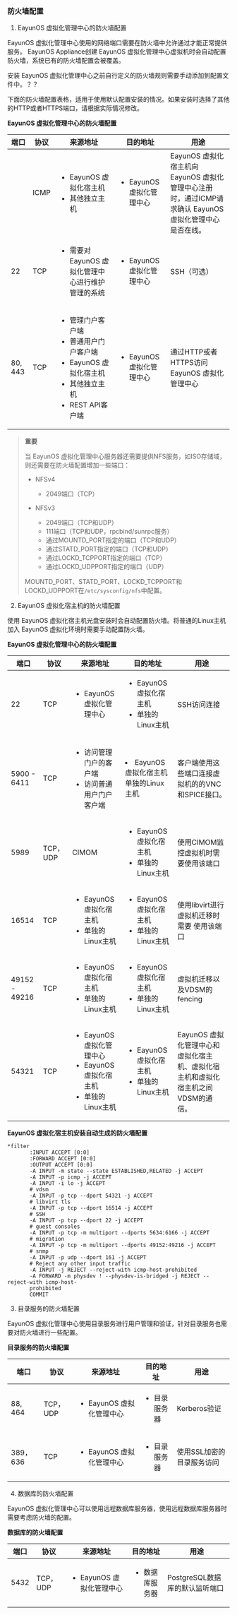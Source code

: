 ### 防火墙配置

1. EayunOS 虚拟化管理中心的防火墙配置

EayunOS 虚拟化管理中心使用的网络端口需要在防火墙中允许通过才能正常提供服务。 EayunOS  Appliance创建 EayunOS 虚拟化管理中心虚拟机时会自动配置防火墙，系统已有的防火墙配置会被覆盖。

安装 EayunOS 虚拟化管理中心之前自行定义的防火墙规则需要手动添加到配置文件中。？？

下面的防火墙配置表格，适用于使用默认配置安装的情况。如果安装时选择了其他的HTTP或者HTTPS端口，请根据实际情况修改。

**EayunOS 虚拟化管理中心的防火墙配置**

|  端口  |  协议  |      来源地址    |    目的地址    |    用途    |
|--------|--------|------------------|----------------|------------|
|        |ICMP    |<ul><li> EayunOS 虚拟化宿主机</li><li>其他独立主机</li></ul>|<ul><li> EayunOS 虚拟化管理中心</li></ul>| EayunOS 虚拟化宿主机向 EayunOS 虚拟化管理中心注册 时，通过ICMP请求确认 EayunOS 虚拟化管理中心是否在线。|
|22      |TCP     |<ul><li>需要对 EayunOS 虚拟化管理中心进行维护管理的系统</li></ul>|<ul><li> EayunOS 虚拟化管理中心</li></ul>|SSH（可选）|
|80, 443 |TCP     |<ul><li>管理门户客户端</li><li>普通用户门户客户端</li><li> EayunOS 虚拟化宿主机</li><li>其他独立主机</li><li>REST API客户端</li></ul>|<ul><li> EayunOS 虚拟化管理中心</li></ul>|通过HTTP或者HTTPS访问 EayunOS 虚拟化管理中心|

> **重要**
>
> 当 EayunOS 虚拟化管理中心服务器还需要提供NFS服务，如ISO存储域，则还需要在防火墙配置增加一些端口：
>
> * NFSv4
>
>   * 2049端口（TCP）
> * NFSv3
>
>   * 2049端口（TCP和UDP）
>   * 111端口（TCP和UDP，rpcbind/sunrpc服务）
>   * 通过MOUNTD_PORT指定的端口（TCP和UDP）
>   * 通过STATD_PORT指定的端口（TCP和UDP）
>   * 通过LOCKD_TCPPORT指定的端口（TCP）
>   * 通过LOCKD_UDPPORT指定的端口（UDP）
>
> MOUNTD_PORT、STATD_PORT、LOCKD_TCPPORT和LOCKD_UDPPORT在`/etc/sysconfig/nfs`中配置。

2. EayunOS 虚拟化宿主机的防火墙配置

使用 EayunOS 虚拟化宿主机光盘安装时会自动配置防火墙。将普通的Linux主机加入 EayunOS 虚拟化环境时需要手动配置防火墙。

**EayunOS 虚拟化管理中心的防火墙配置**

|  端口  |  协议  |    来源地址    |    目的地址    |    用途    |
|--------|--------|----------------|----------------|------------|
|22      |TCP     |<ul><li> EayunOS 虚拟化管理中心</li></ul>|<ul><li> EayunOS 虚拟化宿主机</li><li>单独的Linux主机</li></ul>|SSH访问连接|
|5900 - 6411|TCP     |<ul><li>访问管理门户的客户端</li><li>访问普通用户门户客户端</li></ul>|<li> EayunOS 虚拟化宿主机</li></li>单独的Linux主机</li></ul>|客户端使用这些端口连接虚拟机的的VNC和SPICE接口。|
|5989    |TCP，UDP|CIMOM           |<ul><li> EayunOS 虚拟化宿主机</li><li>单独的Linux主机</li></ul>|使用CIMOM监控虚拟机时需要使用该端口|
|16514   |TCP     |<ul><li> EayunOS 虚拟化宿主机</li><li>单独的Linux主机</li></ul>|<ul><li> EayunOS 虚拟化宿主机</li><li>单独的Linux主机</li></ul>|使用libvirt进行虚拟机迁移时需要 使用该端口|
|49152 - 49216|TCP     |<ul><li> EayunOS 虚拟化宿主机</li><li>单独的Linux主机</li></ul>|<ul><li> EayunOS 虚拟化宿主机</li><li>单独的Linux主机</li></ul>|虚拟机迁移以及VDSM的fencing|
|54321   |TCP     |<ul><li> EayunOS 虚拟化管理中心</li><li> EayunOS 虚拟化宿主机</li><li>单独的Linux主机</li></ul>|<ul><li> EayunOS 虚拟化宿主机</li><li>单独的Linux主机</li></ul>| EayunOS 虚拟化管理中心和虚拟化宿主机、虚拟化宿主机和虚拟化宿主机之间VDSM的通信。|

**EayunOS 虚拟化宿主机安装自动生成的防火墙配置**

```
*filter
       :INPUT ACCEPT [0:0]
       :FORWARD ACCEPT [0:0]
       :OUTPUT ACCEPT [0:0]
       -A INPUT -m state --state ESTABLISHED,RELATED -j ACCEPT
       -A INPUT -p icmp -j ACCEPT
       -A INPUT -i lo -j ACCEPT
       # vdsm
       -A INPUT -p tcp --dport 54321 -j ACCEPT
       # libvirt tls
       -A INPUT -p tcp --dport 16514 -j ACCEPT
       # SSH
       -A INPUT -p tcp --dport 22 -j ACCEPT
       # guest consoles
       -A INPUT -p tcp -m multiport --dports 5634:6166 -j ACCEPT
       # migration
       -A INPUT -p tcp -m multiport --dports 49152:49216 -j ACCEPT
       # snmp
       -A INPUT -p udp --dport 161 -j ACCEPT
       # Reject any other input traffic
       -A INPUT -j REJECT --reject-with icmp-host-prohibited
       -A FORWARD -m physdev ! --physdev-is-bridged -j REJECT --reject-with icmp-host-
       prohibited
       COMMIT
```

3. 目录服务的防火墙配置

EayunOS 虚拟化管理中心使用目录服务进行用户管理和验证，针对目录服务也需要对防火墙进行一些配置。

**目录服务的防火墙配置**

|  端口  |  协议  |    来源地址    |    目的地址    |    用途    |
|--------|--------|----------------|----------------|------------|
|88, 464 |TCP，UDP|<ul><li>EayunOS 虚拟化管理中心</li></ul>|<ul><li>目录服务器</li></ul>|Kerberos验证|
|389， 636|TCP     |<ul><li>EayunOS 虚拟化管理中心</li></ul>|<ul><li>目录服务器</li></ul>|使用SSL加密的目录服务访问|

4. 数据库的防火墙配置

EayunOS 虚拟化管理中心可以使用远程数据库服务器，使用远程数据库服务器时需要考虑防火墙的配置。

**数据库的防火墙配置**

|  端口  |  协议  |    来源地址    |    目的地址    |    用途    |
|--------|--------|----------------|----------------|------------|
|5432    |TCP，UDP|<ul><li>EayunOS 虚拟化管理中心</li></ul>|<ul><li>数据库服务器</li></ul>|PostgreSQL数据库的默认监听端口|

